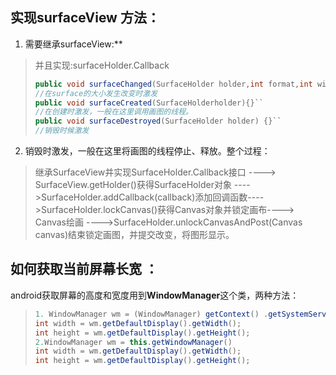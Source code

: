 ## 实现surfaceView 方法：

1. 需要继承surfaceView:**

>并且实现:surfaceHolder.Callback
>```java
>public void surfaceChanged(SurfaceHolder holder,int format,int width,int height){}
>//在surface的大小发生改变时激发
>public void surfaceCreated(SurfaceHolderholder){}``
>//在创建时激发，一般在这里调用画图的线程。
>public void surfaceDestroyed(SurfaceHolder holder) {}``
>//销毁时候激发
>```

2.  销毁时激发，一般在这里将画图的线程停止、释放。整个过程：

>继承SurfaceView并实现SurfaceHolder.Callback接口 ----> SurfaceView.getHolder()获得SurfaceHolder对象 ---->SurfaceHolder.addCallback(callback)添加回调函数---->SurfaceHolder.lockCanvas()获得Canvas对象并锁定画布----> Canvas绘画 ---->SurfaceHolder.unlockCanvasAndPost(Canvas canvas)结束锁定画图，并提交改变，将图形显示。

## 如何获取当前屏幕长宽 ：

android获取屏幕的高度和宽度用到**WindowManager**这个类，两种方法：
>```java
>1. WindowManager wm = (WindowManager) getContext() .getSystemService(Context.WINDOW_SERVICE)
>int width = wm.getDefaultDisplay().getWidth(); 
>int height = wm.getDefaultDisplay().getHeight();
>2.WindowManager wm = this.getWindowManager()
>int width = wm.getDefaultDisplay().getWidth();
>int height = wm.getDefaultDisplay().getHeight();
>```
